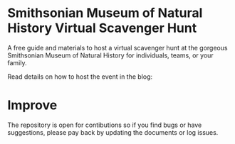# Smithsonian Museum of Natural History Virtual Scavenger Hunt
A free guide and materials to host a virtual scavenger hunt at the gorgeous Smithsonian Museum of Natural History for individuals, teams, or your family.

Read details on how to host the event in the blog: <insert blog link>
  
# Improve

The repository is open for contibutions so if you find bugs or have suggestions, please pay back by updating the documents or log issues.
